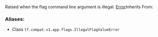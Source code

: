
Raised when the flag command line argument is illegal.
[Error](https://www.tensorflow.org/api_docs/python/tf/compat/v1/flags/Error)Inherits From: 

### Aliases:
- Class `tf.compat.v1.app.flags.IllegalFlagValueError`
